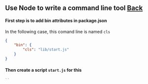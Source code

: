 ## Use Node to write a command line tool [Back](./../node.md)

#### First step is to add bin attributes in package.json

In the following case, this comand line is named `cls`

```json
{
    "bin": {
        "cls": "lib/start.js"
    }
}
```

#### Then create a script `start.js` for this

```js
``